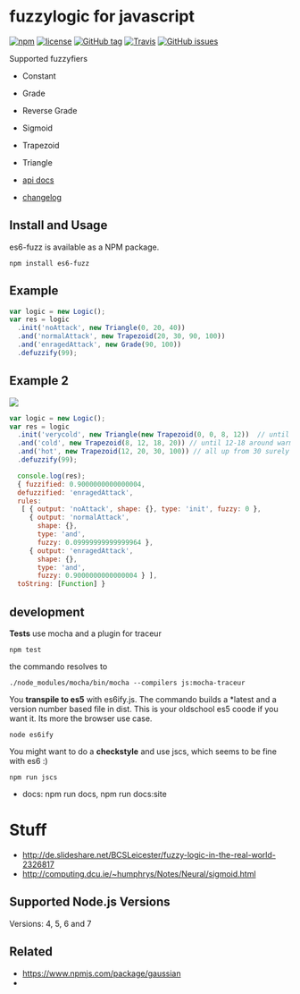 # fuzzylogic for javascript

[![npm](https://img.shields.io/npm/dt/es6-fuzz.svg)](https://www.npmjs.com/package/es6-fuzz)
[![license](https://img.shields.io/github/license/sebs/es6-fuzz.svg)](https://github.com/sebs/es6-fuzz/blob/master/LICENSE.md)
[![GitHub tag](https://img.shields.io/github/tag/sebs/es6-fuzz.svg)](https://github.com/sebs/es6-fuzz)
[![Travis](https://img.shields.io/travis/sebs/es6-fuzz.svg)](https://travis-ci.org/sebs/es6-fuzz)
[![GitHub issues](https://img.shields.io/github/issues/sebs/es6-fuzz.svg)](https://github.com/sebs/es6-fuzz/issues)

Supported fuzzyfiers

* Constant
* Grade
* Reverse Grade
* Sigmoid
* Trapezoid
* Triangle

* [api docs](https://github.com/sebs/es6-fuzz)
* [changelog](./docs/changelog.md)

## Install and Usage

es6-fuzz is available as a NPM package.

```
npm install es6-fuzz
```
## Example

```javascript
var logic = new Logic();
var res = logic
  .init('noAttack', new Triangle(0, 20, 40))
  .and('normalAttack', new Trapezoid(20, 30, 90, 100))
  .and('enragedAttack', new Grade(90, 100))
  .defuzzify(99);
```

## Example 2

<img src="https://upload.wikimedia.org/wikipedia/commons/thumb/6/61/Fuzzy_logic_temperature_en.svg/300px-Fuzzy_logic_temperature_en.svg.png" />

```javascript
var logic = new Logic();
var res = logic
  .init('verycold', new Triangle(new Trapezoid(0, 0, 8, 12))  // until 10 degrees very cold
  .and('cold', new Trapezoid(8, 12, 18, 20)) // until 12-18 around warm
  .and('hot', new Trapezoid(12, 20, 30, 100)) // all up from 30 surely  hot
  .defuzzify(99);

  console.log(res);
  { fuzzified: 0.9000000000000004,
  defuzzified: 'enragedAttack',
  rules:
   [ { output: 'noAttack', shape: {}, type: 'init', fuzzy: 0 },
     { output: 'normalAttack',
       shape: {},
       type: 'and',
       fuzzy: 0.09999999999999964 },
     { output: 'enragedAttack',
       shape: {},
       type: 'and',
       fuzzy: 0.9000000000000004 } ],
  toString: [Function] }
```

## development

**Tests** use mocha and a plugin for traceur

```
npm test
```

the commando resolves to

```
./node_modules/mocha/bin/mocha --compilers js:mocha-traceur
```

You **transpile to es5** with es6ify.js. The commando builds a *latest and a version number based file in dist. This is your oldschool es5 coode if you want it. Its more the browser use case.

```
node es6ify
```

You might want to do a **checkstyle** and use jscs, which seems to be fine with es6 :)

```
npm run jscs
```

* docs: npm run docs, npm run docs:site

# Stuff
* http://de.slideshare.net/BCSLeicester/fuzzy-logic-in-the-real-world-2326817
* http://computing.dcu.ie/~humphrys/Notes/Neural/sigmoid.html

## Supported Node.js Versions

Versions: 4, 5, 6 and 7

## Related

* https://www.npmjs.com/package/gaussian
*
